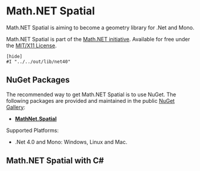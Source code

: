 Math.NET Spatial
================

Math.NET Spatial is aiming to become a geometry library for .Net and Mono.

Math.NET Spatial is part of the [Math.NET initiative](https://www.mathdotnet.com/).
Available for free under the [MIT/X11 License](License.html).

    [hide]
    #I "../../out/lib/net40"


NuGet Packages
--------------

The recommended way to get Math.NET Spatial is to use NuGet. The following packages are provided and maintained in the public [NuGet Gallery](https://nuget.org/profiles/mathnet/):

- [**MathNet.Spatial**](https://www.nuget.org/packages/MathNet.Spatial/)

Supported Platforms:

- .Net 4.0 and Mono: Windows, Linux and Mac.


Math.NET Spatial with C#
------------------------

